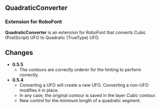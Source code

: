 ## QuadraticConverter

### Extension for RoboFont

**QuadraticConverter** is an extension for RoboFont that converts Cubic (PostScript) UFO to Quadratic (TrueType) UFO.

## Changes

- **0.5.5**
  - The contours are correctly orderer for the hinting to perform correctly.
- **0.5.4**
  - Converting a UFO will create a new UFO. Converting a non-UFO modifies it in place.
  - In any case, the original contour is saved in the layer *Cubic contour*.
  - New control for the minimum length of a quadratic segment.
